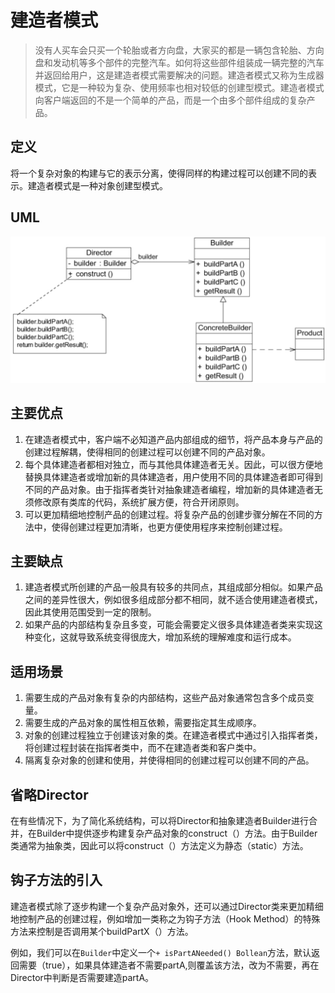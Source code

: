 # 建造者模式

> 没有人买车会只买一个轮胎或者方向盘，大家买的都是一辆包含轮胎、方向盘和发动机等多个部件的完整汽车。如何将这些部件组装成一辆完整的汽车并返回给用户，这是建造者模式需要解决的问题。建造者模式又称为生成器模式，它是一种较为复杂、使用频率也相对较低的创建型模式。建造者模式向客户端返回的不是一个简单的产品，而是一个由多个部件组成的复杂产品。

## 定义

将一个复杂对象的构建与它的表示分离，使得同样的构建过程可以创建不同的表示。建造者模式是一种对象创建型模式。

## UML

![image-20240425151722028](.gitbook/assets/image-20240425151722028.png)

## 主要优点

1. 在建造者模式中，客户端不必知道产品内部组成的细节，将产品本身与产品的创建过程解耦，使得相同的创建过程可以创建不同的产品对象。
2. 每个具体建造者都相对独立，而与其他具体建造者无关。因此，可以很方便地替换具体建造者或增加新的具体建造者，用户使用不同的具体建造者即可得到不同的产品对象。由于指挥者类针对抽象建造者编程，增加新的具体建造者无须修改原有类库的代码，系统扩展方便，符合开闭原则。
3. 可以更加精细地控制产品的创建过程。将复杂产品的创建步骤分解在不同的方法中，使得创建过程更加清晰，也更方便使用程序来控制创建过程。

## 主要缺点

1. 建造者模式所创建的产品一般具有较多的共同点，其组成部分相似。如果产品之间的差异性很大，例如很多组成部分都不相同，就不适合使用建造者模式，因此其使用范围受到一定的限制。
2. 如果产品的内部结构复杂且多变，可能会需要定义很多具体建造者类来实现这种变化，这就导致系统变得很庞大，增加系统的理解难度和运行成本。

## 适用场景

1. 需要生成的产品对象有复杂的内部结构，这些产品对象通常包含多个成员变量。
2. 需要生成的产品对象的属性相互依赖，需要指定其生成顺序。
3. 对象的创建过程独立于创建该对象的类。在建造者模式中通过引入指挥者类，将创建过程封装在指挥者类中，而不在建造者类和客户类中。
4. 隔离复杂对象的创建和使用，并使得相同的创建过程可以创建不同的产品。



## 省略Director

在有些情况下，为了简化系统结构，可以将Director和抽象建造者Builder进行合并，在Builder中提供逐步构建复杂产品对象的construct（）方法。由于Builder类通常为抽象类，因此可以将construct（）方法定义为静态（static）方法。



## 钩子方法的引入

建造者模式除了逐步构建一个复杂产品对象外，还可以通过Director类来更加精细地控制产品的创建过程，例如增加一类称之为钩子方法（Hook Method）的特殊方法来控制是否调用某个buildPartX（）方法。

例如，我们可以在`Builder`中定义一个`+ isPartANeeded() Bollean`方法，默认返回需要（true），如果具体建造者不需要partA,则覆盖该方法，改为不需要，再在Director中判断是否需要建造partA。